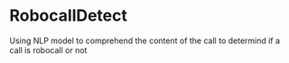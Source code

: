 # RobocallDetect
Using NLP model to comprehend the content of the call to determind if a call is robocall or not
